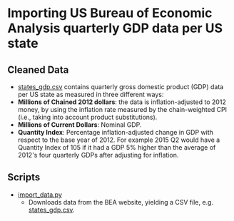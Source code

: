 # Importing US Bureau of Economic Analysis quarterly GDP data per US state

## Cleaned Data
- [states_gdp.csv](states_gdp.csv) contains quarterly gross domestic product (GDP) data per US state as measured in three different ways:
 - **Millions of Chained 2012 dollars**: the data is inflation-adjusted to 2012 money, by using the inflation rate measured by the chain-weighted CPI (i.e., taking into account product substitutions).
 - **Millions of Current Dollars**: Nominal GDP.
 - **Quantity Index**: Percentage inflation-adjusted change in GDP with respect to the base year of 2012. For example 2015 Q2 would have a Quantity Index of 105 if it had a GDP 5% higher than the average of 2012's four quarterly GDPs after adjusting for inflation.

## Scripts
- [import_data.py](import_data.py)
  - Downloads data from the BEA website, yielding a CSV file, e.g. [states_gdp.csv](states_gdp.csv).
